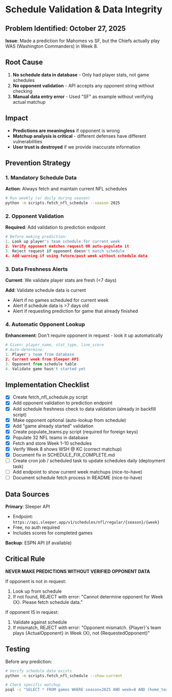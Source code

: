 # Schedule Validation & Data Integrity

## Problem Identified: October 27, 2025

**Issue**: Made a prediction for Mahomes vs SF, but the Chiefs actually play WAS (Washington Commanders) in Week 8.

## Root Cause

1. **No schedule data in database** - Only had player stats, not game schedules
2. **No opponent validation** - API accepts any opponent string without checking
3. **Manual data entry error** - Used "SF" as example without verifying actual matchup

## Impact

- **Predictions are meaningless** if opponent is wrong
- **Matchup analysis is critical** - different defenses have different vulnerabilities
- **User trust is destroyed** if we provide inaccurate information

## Prevention Strategy

### 1. Mandatory Schedule Data

**Action**: Always fetch and maintain current NFL schedules

```bash
# Run weekly (or daily during season)
python -m scripts.fetch_nfl_schedule --season 2025
```

### 2. Opponent Validation

**Required**: Add validation to prediction endpoint

```python
# Before making prediction:
1. Look up player's team schedule for current week
2. Verify opponent matches request OR auto-populate it
3. Reject request if opponent doesn't match schedule
4. Add warning if using future/past week without schedule data
```

### 3. Data Freshness Alerts

**Current**: We validate player stats are fresh (<7 days)

**Add**: Validate schedule data is current
- Alert if no games scheduled for current week
- Alert if schedule data is >7 days old
- Alert if requesting prediction for game that already finished

### 4. Automatic Opponent Lookup

**Enhancement**: Don't require opponent in request - look it up automatically

```python
# Given: player_name, stat_type, line_score
# Auto-determine:
1. Player's team from database
2. Current week from Sleeper API
3. Opponent from schedule table
4. Validate game hasn't started yet
```

## Implementation Checklist

- [x] Create fetch_nfl_schedule.py script
- [x] Add opponent validation to prediction endpoint
- [x] Add schedule freshness check to data validation (already in backfill script)
- [x] Make opponent optional (auto-lookup from schedule)
- [x] Add "game already started" validation
- [x] Create populate_teams.py script (required for foreign keys)
- [x] Populate 32 NFL teams in database
- [x] Fetch and store Week 1-10 schedules
- [x] Verify Week 8 shows WSH @ KC (correct matchup)
- [x] Document fix in SCHEDULE_FIX_COMPLETE.md
- [ ] Create cron job / scheduled task to update schedules daily (deployment task)
- [ ] Add endpoint to show current week matchups (nice-to-have)
- [ ] Document schedule fetch process in README (nice-to-have)

## Data Sources

**Primary**: Sleeper API
- Endpoint: `https://api.sleeper.app/v1/schedules/nfl/regular/{season}/{week}`
- Free, no auth required
- Includes scores for completed games

**Backup**: ESPN API (if available)

## Critical Rule

**NEVER MAKE PREDICTIONS WITHOUT VERIFIED OPPONENT DATA**

If opponent is not in request:
1. Look up from schedule
2. If not found, REJECT with error: "Cannot determine opponent for Week {X}. Please fetch schedule data."

If opponent IS in request:
1. Validate against schedule
2. If mismatch, REJECT with error: "Opponent mismatch. {Player}'s team plays {ActualOpponent} in Week {X}, not {RequestedOpponent}"

## Testing

Before any prediction:
```bash
# Verify schedule data exists
python -m scripts.fetch_nfl_schedule --show-current

# Check specific matchup
psql -c "SELECT * FROM games WHERE season=2025 AND week=8 AND (home_team_id='KC' OR away_team_id='KC');"
```
